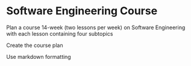 # Software Engineering Course

Plan a course 14-week (two lessons per week) on Software Engineering with each lesson containing four subtopics

Create the course plan

Use markdown formatting



